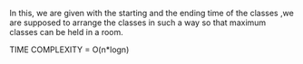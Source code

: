 In this, we are given with the starting and the ending time of the classes ,we are supposed to arrange the classes in such a way so that maximum classes can be held in a room.

TIME COMPLEXITY = O(n*logn)


